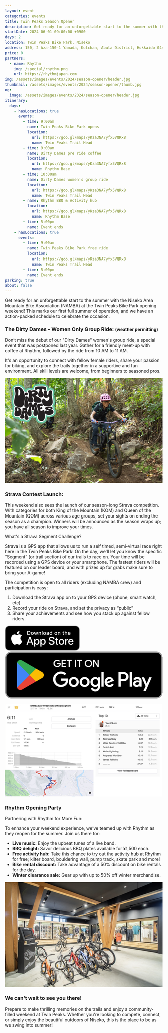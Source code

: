 ```yaml
---
layout: event
categories: events
title: Twin Peaks Season Opener
description: Get ready for an unforgettable start to the summer with the Niseko Area Mountain Bike Association (NAMBA) at the Twin Peaks Bike Park opening weekend! This marks our first full summer of operation, and we have an action-packed schedule to celebrate the occasion.
startDate: 2024-06-01 09:00:00 +0900
days: 2
location: Twin Peaks Bike Park, Niseko
address: 150, 2 Aza-150-1 Yamada, Kutchan, Abuta District, Hokkaido 044-0081
price: 0
partners:
  - name: Rhythm
    img: /special/rhythm.png
    url: https://rhythmjapan.com
img: /assets/images/events/2024/season-opener/header.jpg
thumbnail: /assets/images/events/2024/season-opener/thumb.jpg
og:
  image: /assets/images/events/2024/season-opener/header.jpg
itinerary:
  days:
    - hasLocations: true
      events:
        - time: 9:00am
          name: Twin Peaks Bike Park opens
          location:
            url: https://goo.gl/maps/yKza3NA7yfx5VQRx8
            name: Twin Peaks Trail Head
        - time: 9:00am
          name: Dirty Dames pre ride coffee
          location:
            url: https://goo.gl/maps/yKza3NA7yfx5VQRx8
            name: Rhythm Base
        - time: 10:00am
          name: Dirty Dames women's group ride
          location:
            url: https://goo.gl/maps/yKza3NA7yfx5VQRx8
            name: Twin Peaks Trail Head
        - name: Rhythm BBQ & Activity hub
          location:
            url: https://goo.gl/maps/yKza3NA7yfx5VQRx8
            name: Rhythm Base
        - time: 5:00pm
          name: Event ends
    - hasLocations: true
      events:
        - time: 9:00am
          name: Twin Peaks Bike Park free ride
          location:
            url: https://goo.gl/maps/yKza3NA7yfx5VQRx8
            name: Twin Peaks Trail Head
        - time: 5:00pm
          name: Event ends
parking: true
about: false
---
```

Get ready for an unforgettable start to the summer with the Niseko Area Mountain Bike Association (NAMBA) at the Twin Peaks Bike Park opening weekend! This marks our first full summer of operation, and we have an action-packed schedule to celebrate the occasion.

### The Dirty Dames - Women Only Group Ride: <small>(weather permitting)</small>

Don’t miss the debut of our "Dirty Dames" women's group ride, a special event that was postponed last year. Gather for a friendly meet-up with coffee at Rhythm, followed by the ride from 10 AM to 11 AM.

It's an opportunity to connect with fellow female riders, share your passion for biking, and explore the trails together in a supportive and fun environment. All skill levels are welcome, from beginners to seasoned pros.

![](/assets/images/events/2024/season-opener/dirtydames.jpg)

### Strava Contest Launch:

This weekend also sees the launch of our season-long Strava competition. With categories for both King of the Mountain (KOM) and Queen of the Mountain (QOM) across various age groups, set your sights on ending the season as a champion. Winners will be announced as the season wraps up; you have all season to improve your times.

What's a Strava Segment Challenge?

Strava is a GPS app that allows us to run a self timed, semi-virtual race right here in the Twin Peaks Bike Park! On the day, we'll let you know the specific “Segment” (or trail section) of our trails to race on. Your time will be recorded using a GPS device or your smartphone. The fastest riders will be featured on our leader board, and with prizes up for grabs make sure to bring your A-game!

The competition is open to all riders (excluding NAMBA crew) and participation is easy:

1. Download the Strava app on to your GPS device (phone, smart watch, etc)
1. Record your ride on Strava, and set the privacy as “public”
1. Share your achievements and see how you stack up against fellow riders.

<div class="download">
  <a href="https://apps.apple.com/jp/app/strava-ランニング-ライド-ハイキング/id426826309"><img src="/assets/images/apps/app-store.en.svg" /></a>
  <a href="https://play.google.com/store/apps/details?id=com.strava"><img src="/assets/images/apps/google-play.en.png" /></a>
</div>

![](/assets/images/events/2024/season-opener/strava.jpg)

### Rhythm Opening Party

Partnering with Rhythm for More Fun:

To enhance your weekend experience, we’ve teamed up with Rhythm as they reopen for the summer. Join us there for:

- <strong>Live music:</strong> Enjoy the upbeat tunes of a live band.
- <strong>BBQ delight:</strong> Savor delicious BBQ plates available for ¥1,500 each.
- <strong>Free activity hub:</strong> Take this chance to try out the activity hub at Rhythm for free; kilter board, bouldering wall, pump track, skate park and more!
- <strong>Bike rental discount:</strong> Take advantage of a 50% discount on bike rentals for the day.
- <strong>Winter clearance sale:</strong> Gear up with up to 50% off winter merchandise.

![](/assets/images/events/2024/season-opener/rhythm.jpg)

### We can't wait to see you there!

Prepare to make thrilling memories on the trails and enjoy a community-filled weekend at Twin Peaks. Whether you're looking to compete, connect, or simply enjoy the beautiful outdoors of Niseko, this is the place to be as we swing into summer!
